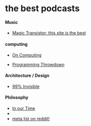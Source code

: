 the best podcasts
=================

#### Music

+ [Magic Transistor: this site is the best](http://magictransistor.com/radio)

#### computing

+ [On Computing](http://www.computer.org/portal/web/computingnow/oncomputing)

+ [Programming Throwdown](http://www.programmingthrowdown.com/)

#### Architecture / Design

+ [99% Invisible](http://99percentinvisible.org/)

#### Philosophy

+ [In our Time](http://www.bbc.co.uk/radio4/features/in-our-time/archive/philosophy/all)
+ 
+ [meta list on reddit!](http://www.reddit.com/r/philosophy/comments/14g56q/can_anyone_recommend_some_good_free_philosophy/)
